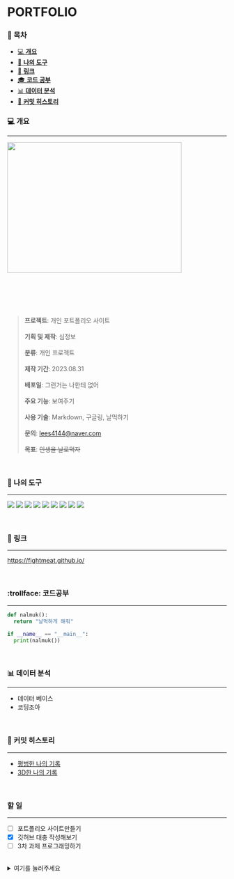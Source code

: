 # PORTFOLIO

### :page_facing_up: 목차

- [:computer: **개요**](#computer-개요)
- [:gun: **나의 도구**](#gun-나의-도구)
- [🎩 **링크**](#pizza-링크)
- [🎓️ **코드 공부**](🎓️-코드공부)
- [:bar_chart: **데이터 분석**](#bar_chart-데이터-분석)
- [:calendar: **커밋 히스토리**](#calendar-커밋-히스토리)
  
### :computer: 개요
---
<img src="https://github.com/sjb3190/Ptoject-B/assets/143733603/c2a91a62-234f-4e11-8f24-bec1bfa08b11" width="400" height="300"/>
<br>
<br>
<br>
<br>
<br>
<br>



> **프로젝트**: 개인 포트폴리오 사이트<br><br>
> **기획 및 제작**: 심정보<br><br>
> **분류**: 개인 프로젝트<br><br>
> **제작 기간**: 2023.08.31<br><br>
> **배포일**: 그런거는 나한테 없어<br><br> 
> **주요 기능**: 보여주기<br><br>
> **사용 기술**: Markdown, 구글링, 날먹하기<br><br>
> **문의**: lees4144@naver.com<br><br>
> **목표**: ~~인생을 날로먹자~~<br>
<br>

### :gun: 나의 도구
---

<img src="https://img.shields.io/badge/Python-3776AB?style=flat-square&logo=Python&logoColor=white">&nbsp;<img src="https://img.shields.io/badge/Github-181717?style=flat-square&logo=Github&logoColor=white">&nbsp;<img src="https://img.shields.io/badge/Oracle-F80000?style=flat-square&logo=Oracle&logoColor=white">&nbsp;<img src="https://img.shields.io/badge/R-276DC3?style=flat-square&logo=R&logoColor=white">&nbsp;<img src="https://img.shields.io/badge/Git-F05032?style=flat-square&logo=Git&logoColor=white">&nbsp;<img src="https://img.shields.io/badge/Flask-000000?style=flat-square&logo=Flask&logoColor=white">&nbsp;<img src="https://img.shields.io/badge/Django-092E20?style=flat-square&logo=Django&logoColor=white">&nbsp;<img src="https://img.shields.io/badge/Youtube-FF0000?style=flat-square&logo=Youtube&logoColor=white">&nbsp;<img src="https://img.shields.io/badge/Twitch-9146FF?style=flat-square&logo=Twitch&logoColor=white">

<br>

### :pizza: 링크
---

https://fightmeat.github.io/

<br>

### :trollface: 코드공부
---
```python
def nalmuk():
  return "날먹하게 해줘"
    
if __name__ == "__main__":
  print(nalmuk())   
```
<br>

### :bar_chart: 데이터 분석
---
- 데이터 베이스
- 코딩조아

<br>

### :calendar: 커밋 히스토리
---
- [평범한 나의 기록](https://github.com/fightmeat/TIL/commits/main "커밋현황")
- [3D한 나의 기록](https://www.mornhee.works/apps/github-town/fightmeat/2023 "커밋현황")

<br>

### 할 일
---
- [ ] 포트폴리오 사이트만들기
- [X] 깃허브 대충 작성해보기
- [ ] 3차 과제 프로그래밍하기

<br>

<details>
<summary>여기를 눌러주세요</summary>
<div markdown="1">       

|**엄**|준|식|
|:---:|---:|---|
|ㄱ|⭐⭐⭐⭐⭐|굳|
|ㄴ|⭐⭐⭐⭐|굿|
|ㄷ|⭐⭐⭐|나이스|

</div>
</details>
